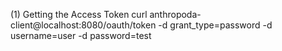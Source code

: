 

(1) Getting the Access Token
curl anthropoda-client@localhost:8080/oauth/token -d grant_type=password -d username=user -d password=test